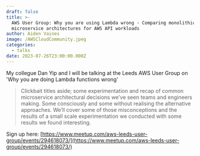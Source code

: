```yaml
---
draft: false
title: >-
  AWS User Group: Why you are using Lambda wrong - Comparing monolithic vs
  microservice architectures for AWS API workloads
author: Aiden Vaines
image: /AWSCloudCommunity.jpeg
categories:
  - talks
date: 2023-07-26T23:00:00.000Z
---
```


My collegue Dan Yip and I will be talking at the Leeds AWS User Group on 'Why you are doing Lambda functions wrong'

> Clickbait titles aside; some experimentation and recap of common microservice architectural decisions we’ve seen teams and engineers making. Some consciously and some without realising the alternative approaches.
> We’ll cover some of those misconceptions and the results of a small scale experimentation we conducted with some results we found interesting.

Sign up here: [https://www.meetup.com/aws-leeds-user-group/events/294618073/](https://www.meetup.com/aws-leeds-user-group/events/294618073/)
